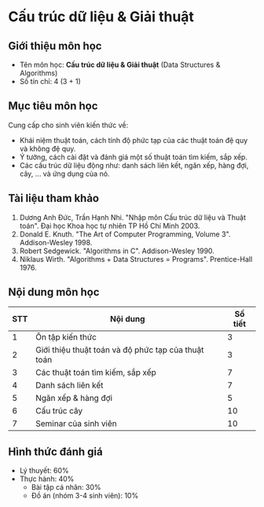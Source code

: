 # Cấu trúc dữ liệu & Giải thuật



## Giới thiệu môn học

* Tên môn học: **Cấu trúc dữ liệu & Giải thuật** (Data Structures & Algorithms)
* Số tín chỉ: 4 (3 + 1)

## Mục tiêu môn học
Cung cấp cho sinh viên kiến thức về:

* Khái niệm thuật toán, cách tính độ phức tạp của các thuật toán đệ quy và không đệ quy.
* Ý tưởng, cách cài đặt và đánh giá một số thuật toán tìm kiếm, sắp xếp.
* Các cấu trúc dữ liệu động như: danh sách liên kết, ngăn xếp, hàng đợi, cây, ... và ứng dụng của nó.

## Tài liệu tham khảo

1. Dương Anh Đức, Trần Hạnh Nhi. "Nhập môn Cấu trúc dữ liệu và Thuật toán". Đại học Khoa học tự nhiên TP Hồ Chí Minh 2003.
2. Donald E. Knuth. "The Art of Computer Programming, Volume 3". Addison-Wesley 1998.
3. Robert Sedgewick. "Algorithms in C". Addison-Wesley 1990.
4. Niklaus Wirth. "Algorithms + Data Structures = Programs". Prentice-Hall 1976.

## Nội dung môn học

| STT  | Nội dung                                            | Số tiết |
| ---- | --------------------------------------------------- | ------- |
| 1    | Ôn tập kiến thức                                    | 3       |
| 2    | Giới thiệu thuật toán và độ phức tạp của thuật toán | 3       |
| 3    | Các thuật toán tìm kiếm, sắp xếp                    | 7       |
| 4    | Danh sách liên kết                                  | 7       |
| 5    | Ngăn xếp & hàng đợi                                 | 5       |
| 6    | Cấu trúc cây                                        | 10      |
| 7    | Seminar của sinh viên                               | 10      |

## Hình thức đánh giá

* Lý thuyết: 60% 
* Thực hành: 40%
  * Bài tập cá nhân: 30%
  * Đồ án (nhóm 3-4 sinh viên): 10%
